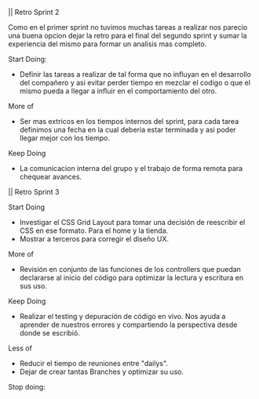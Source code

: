  || Retro Sprint 2

Como en el primer sprint no tuvimos muchas tareas a realizar nos parecio una buena opcion dejar la retro 
para el final del segundo sprint y sumar la experiencia del mismo para formar un analisis mas completo.

Start Doing: 
- Definir las tareas a realizar de tal forma que no influyan en el desarrollo del compañero y asi 
evitar perder tiempo en mezclar el codigo o que el mismo pueda a llegar a influir en el comportamiento del otro. 

More of
- Ser mas extricos en los tiempos internos del sprint, para cada tarea definimos una fecha en la cual deberia 
estar terminada y asi poder llegar mejor con los tiempo.

Keep Doing
- La comunicacion interna del grupo y el trabajo de forma remota para chequear avances.

 || Retro Sprint 3

Start Doing
- Investigar el CSS Grid Layout para tomar una decisión de reescribir el CSS en ese formato. Para el home y la tienda.
- Mostrar a terceros para corregir el diseño UX.

More of
- Revisión en conjunto de las funciones de los controllers que puedan declararse al inicio del código para optimizar la lectura y escritura en sus uso.

Keep Doing
- Realizar el testing y depuración de código en vivo. Nos ayuda a aprender de nuestros errores y compartiendo la perspectiva desde donde se escribió.

Less of
- Reducir el tiempo de reuniones entre "dailys".
- Dejar de crear tantas Branches y optimizar su uso.

Stop doing: 





